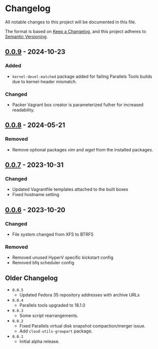# Changelog

All notable changes to this project will be documented in this file.

The format is based on [Keep a Changelog](https://keepachangelog.com/en/1.1.0/),
and this project adheres to [Semantic Versioning](https://semver.org/spec/v2.0.0.html).

## [0.0.9] - 2024-10-23

### Added

- `kernel-devel-matched` package added for failing Parallels Tools builds due to kernel-header mismatch.

### Changed

- Packer Vagrant box creator is parameterized futher for increased readability.

## [0.0.8] - 2024-05-21

### Removed

- Remove optional packages _vim_ and _wget_ from the installed packages.

## [0.0.7] - 2023-10-31

### Changed

- Updated Vagrantfile templates attached to the built boxes
- Fixed hostname setting

## [0.0.6] - 2023-10-20

### Changed

- File system changed from XFS to BTRFS

### Removed

- Removed unused HyperV specific kickstart config
- Removed bfq scheduler config

## Older Changelog

- `0.0.5`
  - Updated Fedora 35 repository addresses with archive URLs
- `0.0.4`
  - Parallels tools upgraded to 18.1.0
- `0.0.3`
  - Some script rearrangements.
- `0.0.2`
  - Fixed Parallels virtual disk snapshot compaction/merger issue.
  - Add `cloud-utils-growpart` package.
- `0.0.1`
  - Initial alpha release.

[0.0.9]: https://github.com/dogukancagatay/fedora-boxes-aarch64/compare/0.0.8...0.0.9
[0.0.8]: https://github.com/dogukancagatay/fedora-boxes-aarch64/compare/0.0.7...0.0.8
[0.0.7]: https://github.com/dogukancagatay/fedora-boxes-aarch64/compare/0.0.6...0.0.7
[0.0.6]: https://github.com/dogukancagatay/fedora-boxes-aarch64/compare/0.0.5...0.0.6
